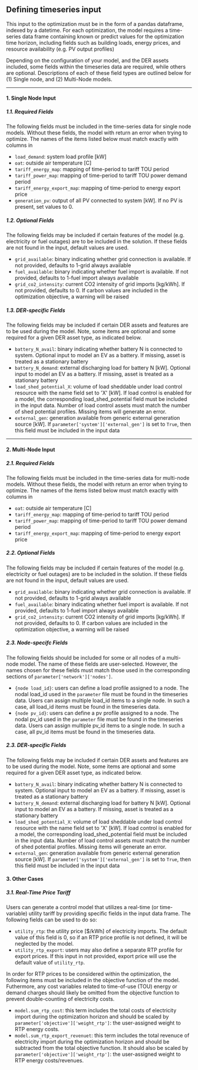 ## Defining timeseries input

This input to the optimization must be in the form of a pandas dataframe, indexed by a datetime. For each optimization, the model requires a time-series data frame containing known or predict values for the optimization time horizon, including fields such as building loads, energy prices, and resource availability (e.g. PV output profiles)

Depending on the configuration of your model, and the DER assets included, some fields within the timeseries data are required, while others are optional. Descriptions of each of these field types are outlined below for (1) Single node, and (2) Multi-Node models.

---

#### 1. Single Node Input

##### 1.1. Required Fields

The following fields must be included in the time-series data for single node models. Without these fields, the model with return an error when trying to optimize. The names of the items listed below must match exactly with columns in 

* `load_demand`: system load profile [kW]
* `oat`: outside air temperature [C]
* `tariff_energy_map`: mapping of time-period to tariff TOU period
* `tariff_power_map`: mapping of time-period to tariff TOU power demand period
* `tariff_energy_export_map`: mapping of time-period to energy export price
* `generation_pv`: output of all PV connected to system [kW]. If no PV is present, set values to 0.

##### 1.2. Optional Fields

The following fields may be included if certain features of the model (e.g. electricity or fuel outages) are to be included in the solution. If these fields are not found in the input, default values are used.

* `grid_available`: binary indicating whether grid connection is available. If not provided, defaults to 1-grid always available
* `fuel_available`: binary indicating whether fuel import is available. If not provided, defaults to 1-fuel import always available
* `grid_co2_intensity`: current CO2 intensity of grid imports [kg/kWh]. If not provided, defaults to 0. If carbon values are included in the optimization objective, a warning will be raised

##### 1.3. DER-specific Fields

The following fields may be included if certain DER assets and features are to be used during the model. Note, some items are optional and some required for a given DER asset type, as indicated below.

* `battery_N_avail`: binary indicating whether battery N is connected to system. Optional input to model an EV as a battery. If missing, asset is treated as a stationary battery
* `battery_N_demand`: external discharging load for battery N [kW]. Optional input to model an EV as a battery. If missing, asset is treated as a stationary battery
* `load_shed_potential_X`: volume of load sheddable under load control resource with the name field set to 'X' [kW]. If load control is enabled for a model, the corresponding load_shed_potential field must be included in the input data. Number of load control assets must match the number of shed potential profiles. Missing items will generate an error.
* `external_gen`: generation available from generic external generation source [kW]. If `parameter['system']['external_gen']` is set to `True`, then this field must be included in the input data

---

#### 2. Multi-Node Input

##### 2.1. Required Fields

The following fields must be included in the time-series data for multi-node models. Without these fields, the model with return an error when trying to optimize. The names of the items listed below must match exactly with columns in 

* `oat`: outside air temperature [C]
* `tariff_energy_map`: mapping of time-period to tariff TOU period
* `tariff_power_map`: mapping of time-period to tariff TOU power demand period
* `tariff_energy_export_map`: mapping of time-period to energy export price

##### 2.2. Optional Fields

The following fields may be included if certain features of the model (e.g. electricity or fuel outages) are to be included in the solution. If these fields are not found in the input, default values are used.

* `grid_available`: binary indicating whether grid connection is available. If not provided, defaults to 1-grid always available
* `fuel_available`: binary indicating whether fuel import is available. If not provided, defaults to 1-fuel import always available
* `grid_co2_intensity`: current CO2 intensity of grid imports [kg/kWh]. If not provided, defaults to 0. If carbon values are included in the optimization objective, a warning will be raised

##### 2.3. Node-specifc Fields

The following fields should be included for some or all nodes of a multi-node model. The name of these fields are user-selected. However, the names chosen for these fields must match those used in the corresponding sections of `parameter['network']['nodes']`. 

* `{node load_id}`: users can define a load profile assigned to a node. The nodal load_id used in the `parameter` file must be found in the timeseries data. Users can assign multiple load_id items to a single node. In such a case, all load_id items must be found in the timeseries data.
* `{node pv_id}`: users can define a pv profile assigned to a node. The nodal pv_id used in the `parameter` file must be found in the timeseries data. Users can assign multiple pv_id items to a single node. In such a case, all pv_id items must be found in the timeseries data.

##### 2.3. DER-specific Fields

The following fields may be included if certain DER assets and features are to be used during the model. Note, some items are optional and some required for a given DER asset type, as indicated below.

* `battery_N_avail`: binary indicating whether battery N is connected to system. Optional input to model an EV as a battery. If missing, asset is treated as a stationary battery
* `battery_N_demand`: external discharging load for battery N [kW]. Optional input to model an EV as a battery. If missing, asset is treated as a stationary battery
* `load_shed_potential_X`: volume of load sheddable under load control resource with the name field set to 'X' [kW]. If load control is enabled for a model, the corresponding load_shed_potential field must be included in the input data. Number of load control assets must match the number of shed potential profiles. Missing items will generate an error.
* `external_gen`: generation available from generic external generation source [kW]. If `parameter['system']['external_gen']` is set to `True`, then this field must be included in the input data

#### 3. Other Cases

##### 3.1. Real-Time Price Tariff

Users can generate a control model that utilizes a real-time (or time-variable) utility tariff by providing specific fields in the input data frame. The following fields can be used to do so:

* `utility_rtp`: the utility price [$/kWh] of electricity imports. The default value of this field is 0, so if an RTP price profile is not defined, it will be neglected by the model.
* `utility_rtp_export`: users may also define a separate RTP profile for export prices. If this input in not provided, export price will use the default value of `utility_rtp`.

In order for RTP prices to be considered within the optimization, the following items must be included in the objective function of the model. Futhermore, any cost variables related to time-of-use (TOU) energy or demand charges should likely be omitted from the objective function to prevent double-counting of electricity costs.

* `model.sum_rtp_cost`: this term includes the total costs of electricity import during the optimization horizon and should be scaled by `parameter['objective']['weight_rtp']`: the user-assigned weight to RTP energy costs.
* `model.sum_rtp_export_revenuet`: this term includes the total revenuce of electricity import during the optimization horizon and should be subtracted from the total objective function. It should also be scaled by `parameter['objective']['weight_rtp']`: the user-assigned weight to RTP energy costs/revenues.